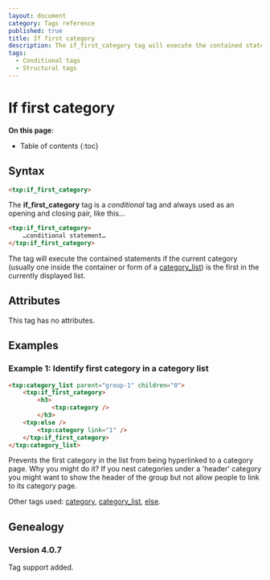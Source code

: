 ```yaml
---
layout: document
category: Tags reference
published: true
title: If first category
description: The if_first_category tag will execute the contained statements if the current category is the first in the list.
tags:
  - Conditional tags
  - Structural tags
---
```


# If first category

**On this page**:

* Table of contents
{:toc}

## Syntax

~~~ html
<txp:if_first_category>
~~~

The **if_first_category** tag is a *conditional* tag and always used as an opening and closing pair, like this…

~~~ html
<txp:if_first_category>
    …conditional statement…
</txp:if_first_category>
~~~

The tag will execute the contained statements if the current category (usually one inside the container or form of a [category_list](/tags/category_list)) is the first in the currently displayed list.

## Attributes

This tag has no attributes.

## Examples

### Example 1: Identify first category in a category list

~~~ html
<txp:category_list parent="group-1" children="0">
    <txp:if_first_category>
        <h3>
            <txp:category />
        </h3>
    <txp:else />
        <txp:category link="1" />
    </txp:if_first_category>
</txp:category_list>
~~~

Prevents the first category in the list from being hyperlinked to a category page. Why you might do it? If you nest categories under a 'header' category you might want to show the header of the group but not allow people to link to its category page.

Other tags used: [category](/tags/category), [category_list](/tags/category_list), [else](/tags/else).

## Genealogy

### Version 4.0.7

Tag support added.
